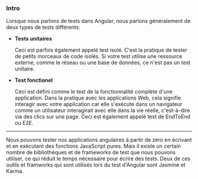 ### Intro

Lorsque nous parlons de tests dans Angular, nous parlons généralement de deux types de tests différents:

* <strong>Tests unitaires</strong>

   Ceci est parfois également appelé test isolé. C'est la pratique de tester de petits morceaux de code isolés. Si votre test utilise une ressource externe, comme le réseau ou une base de données, ce n'est pas un test unitaire.

* <strong>Test fonctionel</strong>

    Ceci est défini comme le test de la fonctionnalité complète d'une application. Dans la pratique avec les applications Web, cela signifie interagir avec votre application car elle s'exécute dans un navigateur comme un utilisateur interagirait avec elle dans la vie réelle, c'est-à-dire via des clics sur une page.
    Ceci est également appelé test de EndToEnd ou E2E.
<hr/>

Nous pouvons tester nos applications angulaires à partir de zéro en écrivant et en exécutant des fonctions JavaScript pures.
Mais il existe un certain nombre de bibliothèques et de frameworks de test que nous pouvons utiliser, 
ce qui réduit le temps nécessaire pour écrire des tests.
Deux de ces outils et framworks qui sont utilisés lors du test d'Angular sont Jasmine et Karma.
